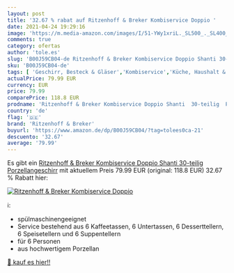 ```yaml
---
layout: post
title: '32.67 % rabat auf Ritzenhoff & Breker Kombiservice Doppio '
date: 2021-04-24 19:29:16
image: 'https://m.media-amazon.com/images/I/51-YWy1xriL._SL500_._SL400_.jpg'
comments: true
category: ofertas
author: 'tole.es'
slug: 'B00J59CB04-de Ritzenhoff & Breker Kombiservice Doppio Shanti 30-teilig...'
sku: 'B00J59CB04-de'
tags: [ 'Geschirr, Besteck & Gläser','Kombiservice','Küche, Haushalt & Wohnen','Küche, Kochen & Backen','Service & Geschirrsets','ritzenhoff & breker', ]
actualPrice: 79.99 EUR
currency: EUR
price: 79.99
comparePrice: 118.8 EUR
prodname: 'Ritzenhoff & Breker Kombiservice Doppio Shanti  30-teilig  Porzellangeschirr'
country: 'de'
flag: '🇩🇪'
brand: 'Ritzenhoff & Breker'
buyurl: 'https://www.amazon.de/dp/B00J59CB04/?tag=tolees0ca-21'
descuento: '32.67'
average: '79.99'
---
```


Es gibt ein [Ritzenhoff & Breker Kombiservice Doppio Shanti  30-teilig  Porzellangeschirr](https://www.amazon.de/dp/B00J59CB04/?tag=tolees0ca-21) mit aktuellem Preis 79.99 EUR (original: 118.8 EUR) 32.67 % Rabatt hier:

[![Ritzenhoff & Breker Kombiservice Doppio ](https://m.media-amazon.com/images/I/51-YWy1xriL._SL500_._SL400_.jpg)](https://www.amazon.de/dp/B00J59CB04/?tag=tolees0ca-21)

ℹ️:

- spülmaschinengeeignet
- Service bestehend aus 6 Kaffeetassen, 6 Untertassen, 6 Desserttellern, 6 Speisetellern und 6 Suppentellern
- für 6 Personen
- aus hochwertigem Porzellan

[🛒 kauf es hier!!](https://www.amazon.de/dp/B00J59CB04/?tag=tolees0ca-21)
